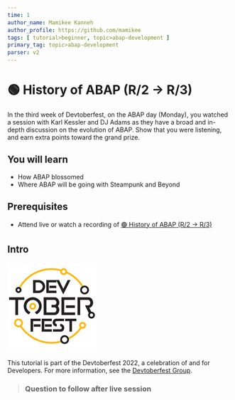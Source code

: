 ```yaml
---
time: 1
author_name: Mamikee Kanneh
author_profile: https://github.com/mamikee
tags: [ tutorial>beginner, topic>abap-development ]
primary_tag: topic>abap-development
parser: v2
---
```


# 🟢 History of ABAP (R/2 -> R/3)

<!-- description --> In the third week of Devtoberfest, on the ABAP day (Monday), you watched a session with Karl Kessler and DJ Adams as they have a broad and in-depth discussion on the evolution of ABAP. Show that you were listening, and earn extra points toward the grand prize.


## You will learn

- How ABAP blossomed 
- Where ABAP will be going with Steampunk and Beyond

## Prerequisites

- Attend live or watch a recording of [🟢 History of ABAP (R/2 -> R/3)](https://groups.community.sap.com/t5/devtoberfest/history-of-abap-r-2-gt-r-3/ec-p/9004#M38)
  
## Intro

![Devtoberfest](Devtoberfest.jpg)

This tutorial is part of the Devtoberfest 2022, a celebration of and for Developers. For more information, see the [Devtoberfest Group](https://groups.community.sap.com/t5/devtoberfest/gh-p/Devtoberfest).

>### Question to follow after live session 
